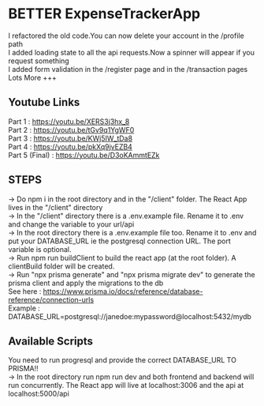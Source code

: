 # BETTER ExpenseTrackerApp
I refactored the old code.You can now delete your account in the /profile path \
I added loading state to all the api requests.Now a spinner will appear if you request something \
I added form validation in the /register page and in the /transaction pages \
Lots More +++ 

## Youtube Links
Part 1 : https://youtu.be/XERS3j3hx_8 \
Part 2 : https://youtu.be/tGv9q1YgWF0 \
Part 3 : https://youtu.be/KWj5IW_tDa8 \
Part 4 : https://youtu.be/pkXq9jvEZB4 \
Part 5 (Final) : https://youtu.be/D3oKAmmtEZk 

## STEPS
-> Do npm i in the root directory and in the "/client" folder. The React App lives in the "/client" directory \
-> In the "/client" directory there is a .env.example file. Rename it to .env and change the variable to your url/api \
-> In the root directory there is a .env.example file too. Rename it to .env and put your DATABASE_URL ie the postgresql connection URL. The port variable is optional. \
-> Run npm run buildClient to build the react app (at the root folder). A clientBuild folder will be created. \
-> Run "npx prisma generate" and "npx prisma migrate dev" to generate the prisma client and apply the migrations to the db  \
See here : https://www.prisma.io/docs/reference/database-reference/connection-urls \
Example : DATABASE_URL=postgresql://janedoe:mypassword@localhost:5432/mydb 

## Available Scripts
You need to run progresql and provide the correct DATABASE_URL TO PRISMA!!\
-> In the root directory run npm run dev and both frontend and backend will run concurrently. The React app will live at localhost:3006 and the api at localhost:5000/api

